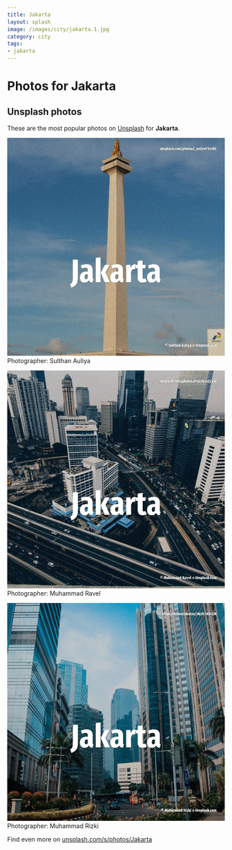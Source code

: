 ```yaml
---
title: Jakarta
layout: splash
image: /images/city/jakarta.1.jpg
category: city
tags:
- jakarta
---
```

# Photos for Jakarta
 
## Unsplash photos
These are the most popular photos on [Unsplash](https://unsplash.com) for **Jakarta**.
 
![Jakarta](/images/city/jakarta.1.jpg)
Photographer:  Sulthan Auliya
 
![Jakarta](/images/city/jakarta.2.jpg)
Photographer:  Muhammad Ravel
 
![Jakarta](/images/city/jakarta.3.jpg)
Photographer:  Muhammad Rizki
 
Find even more on [unsplash.com/s/photos/Jakarta](https://unsplash.com/s/photos/Jakarta)
 
